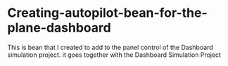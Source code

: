 # Creating-autopilot-bean-for-the-plane-dashboard
This is bean that I created to add to the panel control of the Dashboard simulation project.
it goes together with the Dashboard Simulation Project
